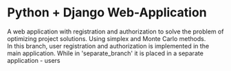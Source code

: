 # Python + Django Web-Application

A web application with registration and authorization to solve the problem of optimizing project solutions. Using simplex and Monte Carlo methods.<br>
In this branch, user registration and authorization is implemented in the main application. While in 'separate_branch' it is placed in a separate application - users
